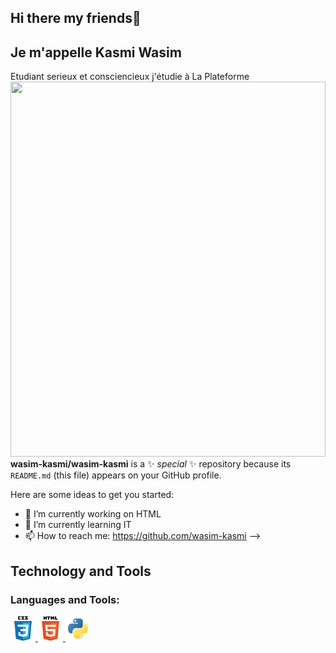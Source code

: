 ## Hi there my friends👋
## Je m'appelle Kasmi Wasim
Etudiant serieux et consciencieux j'étudie à La Plateforme 
<img src="https://img.freepik.com/photos-gratuite/jeux-personnages-anime-esthetiques_23-2151560697.jpg?t=st=1732729493~exp=1732733093~hmac=353fa3ce43d3976426376f205fb313a5aa2be6ca8c37633fd1e998207cf972a6&w=826" style="width:100%; height:600px">
**wasim-kasmi/wasim-kasmi** is a ✨ _special_ ✨ repository because its `README.md` (this file) appears on your GitHub profile.

Here are some ideas to get you started:

- 🔭 I’m currently working on HTML
- 🌱 I’m currently learning IT
- 📫 How to reach me: https://github.com/wasim-kasmi
-->
## Technology and Tools
<h3 align="left">Languages and Tools:</h3>
<p align="left"> <a href="https://www.w3schools.com/css/" target="_blank" rel="noreferrer"> <img src="https://raw.githubusercontent.com/devicons/devicon/master/icons/css3/css3-original-wordmark.svg" alt="css3" width="40" height="40"/> </a> <a href="https://www.w3.org/html/" target="_blank" rel="noreferrer"> <img src="https://raw.githubusercontent.com/devicons/devicon/master/icons/html5/html5-original-wordmark.svg" alt="html5" width="40" height="40"/> </a> <a href="https://www.python.org" target="_blank" rel="noreferrer"> <img src="https://raw.githubusercontent.com/devicons/devicon/master/icons/python/python-original.svg" alt="python" width="40" height="40"/> </a> </p>

